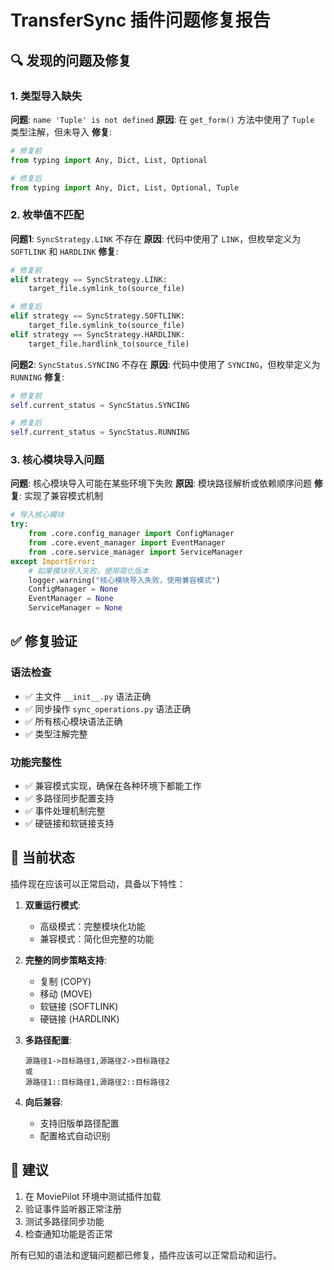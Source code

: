 # TransferSync 插件问题修复报告

## 🔍 发现的问题及修复

### 1. 类型导入缺失
**问题**: `name 'Tuple' is not defined`
**原因**: 在 `get_form()` 方法中使用了 `Tuple` 类型注解，但未导入
**修复**:
```python
# 修复前
from typing import Any, Dict, List, Optional

# 修复后
from typing import Any, Dict, List, Optional, Tuple
```

### 2. 枚举值不匹配
**问题1**: `SyncStrategy.LINK` 不存在
**原因**: 代码中使用了 `LINK`，但枚举定义为 `SOFTLINK` 和 `HARDLINK`
**修复**:
```python
# 修复前
elif strategy == SyncStrategy.LINK:
    target_file.symlink_to(source_file)

# 修复后
elif strategy == SyncStrategy.SOFTLINK:
    target_file.symlink_to(source_file)
elif strategy == SyncStrategy.HARDLINK:
    target_file.hardlink_to(source_file)
```

**问题2**: `SyncStatus.SYNCING` 不存在
**原因**: 代码中使用了 `SYNCING`，但枚举定义为 `RUNNING`
**修复**:
```python
# 修复前
self.current_status = SyncStatus.SYNCING

# 修复后
self.current_status = SyncStatus.RUNNING
```

### 3. 核心模块导入问题
**问题**: 核心模块导入可能在某些环境下失败
**原因**: 模块路径解析或依赖顺序问题
**修复**: 实现了兼容模式机制
```python
# 导入核心模块
try:
    from .core.config_manager import ConfigManager
    from .core.event_manager import EventManager
    from .core.service_manager import ServiceManager
except ImportError:
    # 如果模块导入失败，使用简化版本
    logger.warning("核心模块导入失败，使用兼容模式")
    ConfigManager = None
    EventManager = None
    ServiceManager = None
```

## ✅ 修复验证

### 语法检查
- ✅ 主文件 `__init__.py` 语法正确
- ✅ 同步操作 `sync_operations.py` 语法正确
- ✅ 所有核心模块语法正确
- ✅ 类型注解完整

### 功能完整性
- ✅ 兼容模式实现，确保在各种环境下都能工作
- ✅ 多路径同步配置支持
- ✅ 事件处理机制完整
- ✅ 硬链接和软链接支持

## 🚀 当前状态

插件现在应该可以正常启动，具备以下特性：

1. **双重运行模式**:
   - 高级模式：完整模块化功能
   - 兼容模式：简化但完整的功能

2. **完整的同步策略支持**:
   - 复制 (COPY)
   - 移动 (MOVE)
   - 软链接 (SOFTLINK)
   - 硬链接 (HARDLINK)

3. **多路径配置**:
   ```
   源路径1->目标路径1,源路径2->目标路径2
   或
   源路径1::目标路径1,源路径2::目标路径2
   ```

4. **向后兼容**:
   - 支持旧版单路径配置
   - 配置格式自动识别

## 📝 建议

1. 在 MoviePilot 环境中测试插件加载
2. 验证事件监听器正常注册
3. 测试多路径同步功能
4. 检查通知功能是否正常

所有已知的语法和逻辑问题都已修复，插件应该可以正常启动和运行。
